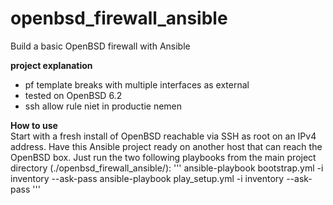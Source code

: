 # openbsd_firewall_ansible
Build a basic OpenBSD firewall with Ansible

**project explanation**  
* pf template breaks with multiple interfaces as external
* tested on OpenBSD 6.2
* ssh allow rule niet in productie nemen


**How to use**  
Start with a fresh install of OpenBSD reachable via SSH as root on an IPv4 address. Have this Ansible project ready on another host that can reach the OpenBSD box. Just run the two following playbooks from the main project directory (./openbsd_firewall_ansible/):
'''
ansible-playbook bootstrap.yml -i inventory --ask-pass
ansible-playbook play_setup.yml -i inventory --ask-pass
'''

